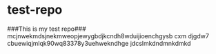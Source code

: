 # test-repo
###This is my test repo###
mcjnwekmdsjnekmweopjewygbdjkcndh8wduijioenchgysb cxm djgdw7 cbuewiqjmlqk90wq83378y3uehwekndhge
jdcslmkdndmnkdmkd
